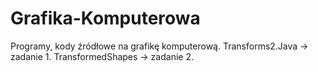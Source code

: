 # Grafika-Komputerowa
Programy, kody źródłowe na grafikę komputerową.
Transforms2.Java -> zadanie 1.
TransformedShapes -> zadanie 2.
